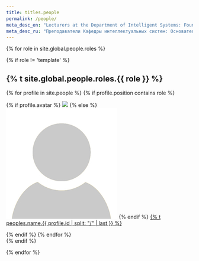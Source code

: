 ```yaml
---
title: titles.people
permalink: /people/
meta_desc_en: "Lecturers at the Department of Intelligent Systems: Founders of the Department, Doctors of Science, PhD, teachers, Graduate Students, Instructors"
meta_desc_ru: "Преподаватели Кафедры интеллектуальных систем: Основатели кафедры, Доктора наук, Кандидаты наук, преподаватели, Аспиранты, семинаристы"
---
```


{% for role in site.global.people.roles %}

{% if role != 'template' %}

<div class="list-header">
  <h2 id="{% t site.global.people.roles.{{ role }} %}">{% t site.global.people.roles.{{ role }} %}</h2>
</div>

<div class="list people">
  {% for profile in site.people %}
    {% if profile.position contains role %}
      <div class="list-item-people">
        <p class="list-post-title">
          {% if profile.avatar %}
            <a href="{{ site.baseurl }}{{ profile.url }}"><img class="profile-thumbnail" src="/images/people/{{profile.avatar}}"></a>
          {% else %}
            <a href="{{ site.baseurl }}{{ profile.url }}"><img class="profile-thumbnail" src="/images/people/default.jpg"></a>
          {% endif %}
          <a class="name" href="{{ site.baseurl }}{{ profile.url }}">{% t peoples.name.{{ profile.id | split: "/" | last }} %}</a>
        </p>
      </div>    
    {% endif %}
  {% endfor %}
</div>
{% endif %}

{% endfor %}
